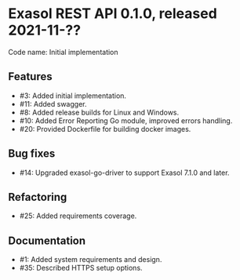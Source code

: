 # Exasol REST API 0.1.0, released 2021-11-??

Code name: Initial implementation

## Features

* #3: Added initial implementation.
* #11: Added swagger.
* #8: Added release builds for Linux and Windows.
* #10: Added Error Reporting Go module, improved errors handling.
* #20: Provided Dockerfile for building docker images.

## Bug fixes

* #14: Upgraded exasol-go-driver to support Exasol 7.1.0 and later.

## Refactoring

* #25: Added requirements coverage.

## Documentation

* #1: Added system requirements and design.
* #35: Described HTTPS setup options.